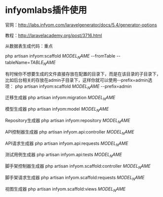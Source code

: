 # infyomlabs插件使用

官网：http://labs.infyom.com/laravelgenerator/docs/5.4/generator-options

教程：http://laravelacademy.org/post/3716.html 

从数据表生成代码：重点

php artisan infyom:scaffold $MODEL_NAME$ --fromTable --tableName=$TABLE_NAME$

有时候你不想要生成的文件直接存放在配置的目录下，而是在该目录的子目录下，比如后台相关的存放在admin子目录下，这样你就可以使用--prefix=admin选项：
php artisan infyom:scaffold $MODEL_NAME$ --prefix=admin

迁移生成器
php artisan infyom:migration $MODEL_NAME$

模型生成器
php artisan infyom:model $MODEL_NAME$

Repository生成器
php artisan infyom:repository $MODEL_NAME$

API控制器生成器
php artisan infyom.api:controller $MODEL_NAME$

API请求生成器
php artisan infyom.api:requests $MODEL_NAME$

测试用例生成器
php artisan infyom.api:tests $MODEL_NAME$

脚手架控制器生成器
php artisan infyom.scaffold:controller $MODEL_NAME$

脚手架请求生成器
php artisan infyom.scaffold:requests $MODEL_NAME$

视图生成器
php artisan infyom.scaffold:views $MODEL_NAME$

